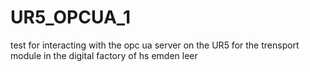 # UR5_OPCUA_1
test for interacting with the opc ua server on the UR5 for the trensport module in the digital factory of hs emden leer
